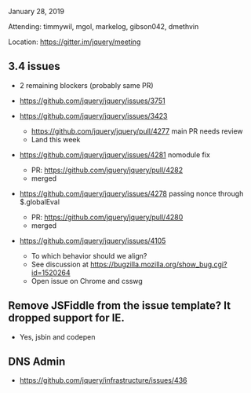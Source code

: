 January 28, 2019

Attending: timmywil, mgol, markelog, gibson042, dmethvin

Location: https://gitter.im/jquery/meeting

## 3.4 issues 
* 2 remaining blockers (probably same PR)
* https://github.com/jquery/jquery/issues/3751
* https://github.com/jquery/jquery/issues/3423
  - https://github.com/jquery/jquery/pull/4277 main PR needs review
  - Land this week

* https://github.com/jquery/jquery/issues/4281 nomodule fix
  - PR: https://github.com/jquery/jquery/pull/4282
  - merged
* https://github.com/jquery/jquery/issues/4278 passing nonce through $.globalEval
  - PR: https://github.com/jquery/jquery/pull/4280
  - merged
* https://github.com/jquery/jquery/issues/4105
  - To which behavior should we align?
  - See discussion at https://bugzilla.mozilla.org/show_bug.cgi?id=1520264 
  - Open issue on Chrome and csswg

## Remove JSFiddle from the issue template? It dropped support for IE.
  - Yes, jsbin and codepen

## DNS Admin
* https://github.com/jquery/infrastructure/issues/436

